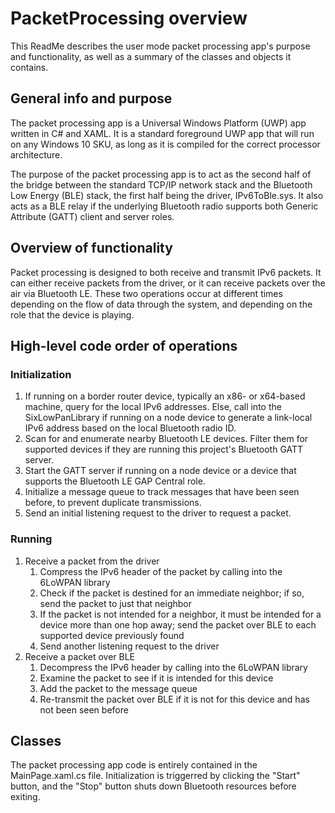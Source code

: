 # PacketProcessing overview

This ReadMe describes the user mode packet processing app's purpose and functionality, as well as a summary of the classes and objects it contains.

## General info and purpose

The packet processing app is a Universal Windows Platform (UWP) app written in C# and XAML. It is a standard foreground UWP app that will run on any Windows 10 SKU, as long as it is compiled for the correct processor architecture.

The purpose of the packet processing app is to act as the second half of the bridge between the standard TCP/IP network stack and the Bluetooth Low Energy (BLE) stack, the first half being the driver, IPv6ToBle.sys. It also acts as a BLE relay if the underlying Bluetooth radio supports both Generic Attribute (GATT) client and server roles.

## Overview of functionality

Packet processing is designed to both receive and transmit IPv6 packets. It can either receive packets from the driver, or it can receive packets over the air via Bluetooth LE. These two operations occur at different times depending on the flow of data through the system, and depending on the role that the device is playing.

## High-level code order of operations

### Initialization

1. If running on a border router device, typically an x86- or x64-based machine, query for the local IPv6 addresses. Else, call into the SixLowPanLibrary if running on a node device to generate a link-local IPv6 address based on the local Bluetooth radio ID.
2. Scan for and enumerate nearby Bluetooth LE devices. Filter them for supported devices if they are running this project's Bluetooth GATT server.
3. Start the GATT server if running on a node device or a device that supports the Bluetooth LE GAP Central role.
4. Initialize a message queue to track messages that have been seen before, to prevent duplicate transmissions.
5. Send an initial listening request to the driver to request a packet.

### Running

1. Receive a packet from the driver
    1. Compress the IPv6 header of the packet by calling into the 6LoWPAN library
    2. Check if the packet is destined for an immediate neighbor; if so, send the packet to just that neighbor
    3. If the packet is not intended for a neighbor, it must be intended for a device more than one hop away; send the packet over BLE to each supported device previously found
    4. Send another listening request to the driver
2. Receive a packet over BLE
    1. Decompress the IPv6 header by calling into the 6LoWPAN library
    2. Examine the packet to see if it is intended for this device
    3. Add the packet to the message queue
    4. Re-transmit the packet over BLE if it is not for this device and has not been seen before

## Classes

The packet processing app code is entirely contained in the MainPage.xaml.cs file. Initialization is triggerred by clicking the "Start" button, and the "Stop" button shuts down Bluetooth resources before exiting.